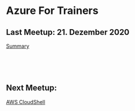 # Azure For Trainers
## Last Meetup: 21. Dezember 2020             
[Summary](AWS/README.md)

<br>
<br>
<br>

## Next Meetup: 

[AWS CloudShell](https://docs.aws.amazon.com/cloudshell/latest/userguide/working-with-cloudshell.html)